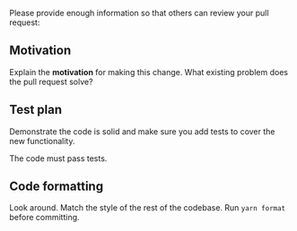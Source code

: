 Please provide enough information so that others can review your pull request:

## Motivation

Explain the **motivation** for making this change. What existing problem does the pull request solve?

## Test plan

Demonstrate the code is solid and make sure you add tests to cover the new functionality.

The code must pass tests.

## Code formatting

Look around. Match the style of the rest of the codebase. Run `yarn format` before committing.
